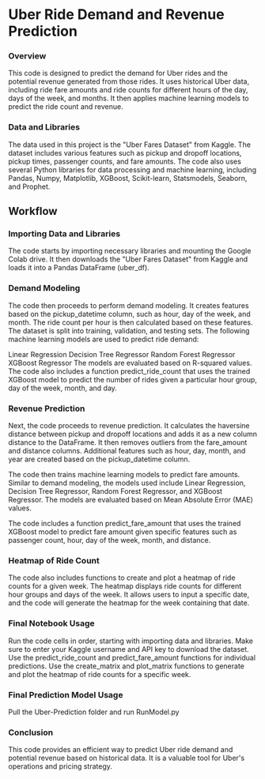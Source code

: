 # Uber Ride Demand and Revenue Prediction
### Overview
This code is designed to predict the demand for Uber rides and the potential revenue generated from those rides. It uses historical Uber data, including ride fare amounts and ride counts for different hours of the day, days of the week, and months. It then applies machine learning models to predict the ride count and revenue.

### Data and Libraries
The data used in this project is the "Uber Fares Dataset" from Kaggle. The dataset includes various features such as pickup and dropoff locations, pickup times, passenger counts, and fare amounts. The code also uses several Python libraries for data processing and machine learning, including Pandas, Numpy, Matplotlib, XGBoost, Scikit-learn, Statsmodels, Seaborn, and Prophet.

## Workflow
### Importing Data and Libraries
The code starts by importing necessary libraries and mounting the Google Colab drive. It then downloads the "Uber Fares Dataset" from Kaggle and loads it into a Pandas DataFrame (uber_df).

### Demand Modeling
The code then proceeds to perform demand modeling. It creates features based on the pickup_datetime column, such as hour, day of the week, and month. The ride count per hour is then calculated based on these features. The dataset is split into training, validation, and testing sets. The following machine learning models are used to predict ride demand:

Linear Regression
Decision Tree Regressor
Random Forest Regressor
XGBoost Regressor
The models are evaluated based on R-squared values. The code also includes a function predict_ride_count that uses the trained XGBoost model to predict the number of rides given a particular hour group, day of the week, month, and day.

### Revenue Prediction
Next, the code proceeds to revenue prediction. It calculates the haversine distance between pickup and dropoff locations and adds it as a new column distance to the DataFrame. It then removes outliers from the fare_amount and distance columns. Additional features such as hour, day, month, and year are created based on the pickup_datetime column.

The code then trains machine learning models to predict fare amounts. Similar to demand modeling, the models used include Linear Regression, Decision Tree Regressor, Random Forest Regressor, and XGBoost Regressor. The models are evaluated based on Mean Absolute Error (MAE) values.

The code includes a function predict_fare_amount that uses the trained XGBoost model to predict fare amount given specific features such as passenger count, hour, day of the week, month, and distance.

### Heatmap of Ride Count
The code also includes functions to create and plot a heatmap of ride counts for a given week. The heatmap displays ride counts for different hour groups and days of the week. It allows users to input a specific date, and the code will generate the heatmap for the week containing that date.

### Final Notebook Usage
Run the code cells in order, starting with importing data and libraries.
Make sure to enter your Kaggle username and API key to download the dataset.
Use the predict_ride_count and predict_fare_amount functions for individual predictions.
Use the create_matrix and plot_matrix functions to generate and plot the heatmap of ride counts for a specific week.

### Final Prediction Model Usage
Pull the Uber-Prediction folder and run RunModel.py

### Conclusion
This code provides an efficient way to predict Uber ride demand and potential revenue based on historical data. It is a valuable tool for Uber's operations and pricing strategy.
